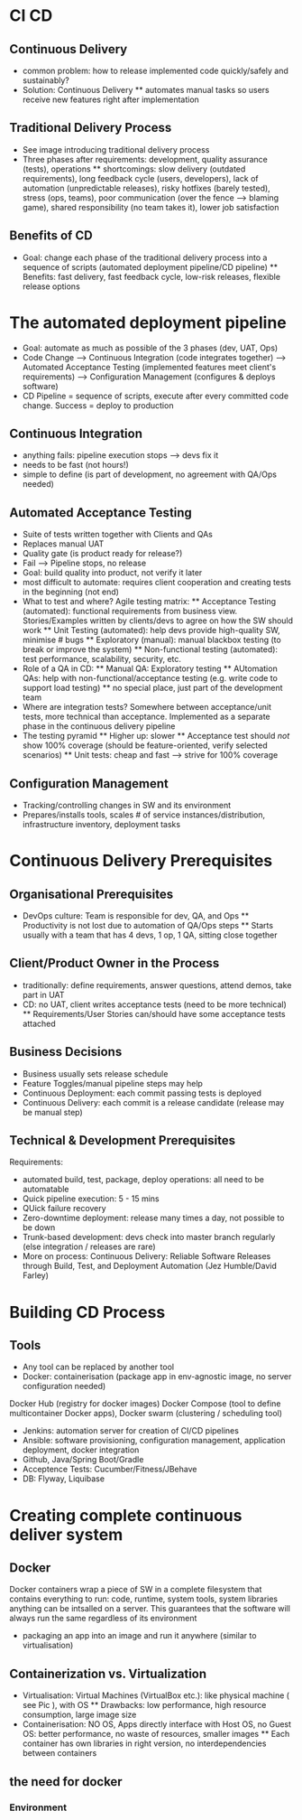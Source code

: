 # CI CD
## Continuous Delivery
* common problem: how to release implemented code quickly/safely and sustainably?
* Solution: Continuous Delivery
** automates manual tasks so users receive new features right after implementation

## Traditional Delivery Process
* See image introducing traditional delivery process
* Three phases after requirements: development, quality assurance (tests), operations
** shortcomings: slow delivery (outdated requirements), long feedback cycle (users, developers),
lack of automation (unpredictable releases), risky hotfixes (barely tested), stress (ops, teams), 
poor communication (over the fence --> blaming game), shared responsibility (no team takes it), 
lower job satisfaction

## Benefits of CD
* Goal: change each phase of the traditional delivery process into a sequence of scripts (automated deployment pipeline/CD pipeline)
** Benefits: fast delivery, fast feedback cycle, low-risk releases, flexible release options

# The automated deployment pipeline
* Goal: automate as much as possible of the 3 phases (dev, UAT, Ops)
* Code Change 
--> Continuous Integration (code integrates together) 
--> Automated Acceptance Testing (implemented features meet client's requirements)
--> Configuration Management (configures & deploys software)
* CD Pipeline = sequence of scripts, execute after every committed code change. Success = deploy to production

## Continuous Integration 
* anything fails: pipeline execution stops --> devs fix it
* needs to be fast (not hours!)
* simple to define (is part of development, no agreement with QA/Ops needed)

## Automated Acceptance Testing
* Suite of tests written together with Clients and QAs
* Replaces manual UAT
* Quality gate (is product ready for release?)
* Fail --> Pipeline stops, no release
* Goal: build quality into product, not verify it later
* most difficult to automate: requires client cooperation and creating tests in the beginning (not end)
* What to test and where? Agile testing matrix:
** Acceptance Testing (automated): functional requirements from business view. Stories/Examples written by clients/devs to agree on how the SW should work
** Unit Testing (automated): help devs provide high-quality SW, minimise # bugs
** Exploratory (manual): manual blackbox testing (to break or improve the system)
** Non-functional testing (automated): test performance, scalability, security, etc. 
* Role of a QA in CD: 
** Manual QA:  Exploratory testing
** AUtomation QAs: help with non-functional/acceptance testing (e.g. write code to support load testing)
** no special place, just part of the development team
* Where are integration tests? Somewhere between acceptance/unit tests, more technical than acceptance. 
Implemented as a separate phase in the continuous delivery pipeline
* The testing pyramid
** Higher up: slower
** Acceptance test should *not* show 100% coverage (should be feature-oriented, verify selected scenarios)
** Unit tests: cheap and fast --> strive for 100% coverage

## Configuration Management
* Tracking/controlling changes in SW and its environment
* Prepares/installs tools, scales # of service instances/distribution, infrastructure inventory, deployment tasks 

# Continuous Delivery Prerequisites
## Organisational Prerequisites
* DevOps culture: Team is responsible for dev, QA, and Ops
** Productivity is not lost due to automation of QA/Ops steps
** Starts usually with a team that has 4 devs, 1 op, 1 QA, sitting close together
## Client/Product Owner in the Process
* traditionally: define requirements, answer questions, attend demos, take part in UAT
* CD: no UAT, client writes acceptance tests (need to be more technical)
** Requirements/User Stories can/should have some acceptance tests attached
## Business Decisions
* Business usually sets release schedule
* Feature Toggles/manual pipeline steps may help
* Continuous Deployment: each commit passing tests is deployed
* Continuous Delivery: each commit is a release candidate (release may be manual step)
## Technical & Development Prerequisites
Requirements:
* automated build, test, package, deploy operations: all need to be automatable
* Quick pipeline execution: 5 - 15 mins
* QUick failure recovery
* Zero-downtime deployment: release many times a day, not possible to be down
* Trunk-based development: devs check into master branch regularly (else integration / releases are rare)
* More on process: Continuous Delivery: Reliable Software Releases through Build, Test, and Deployment Automation (Jez Humble/David Farley)
# Building CD Process
## Tools
* Any tool can be replaced by another tool
* Docker: containerisation (package app in env-agnostic image, no server configuration needed)

Docker Hub (registry for docker images)
Docker Compose (tool to define multicontainer Docker apps),
Docker swarm (clustering / scheduling tool)

* Jenkins: automation server for creation of CI/CD pipelines
* Ansible: software provisioning, configuration management, application deployment, docker integration
* Github, Java/Spring Boot/Gradle
* Acceptence Tests: Cucumber/Fitness/JBehave
* DB: Flyway, Liquibase

# Creating complete continuous deliver system
## Docker
Docker containers wrap a piece of SW in a complete filesystem that contains everything to run: code, 
runtime, system tools, system libraries  anything can be intsalled on a server. This guarantees that the software
will always run the same regardless of its environment
* packaging an app into an image and run it anywhere (similar to virtualisation)

## Containerization vs. Virtualization
* Virtualisation: Virtual Machines (VirtualBox etc.): like physical machine ( see Pic ), with OS
** Drawbacks: low performance, high resource consumption, large image size
* Containerisation: NO OS, Apps directly interface with Host OS, no Guest OS: better performance, no waste of resources, smaller images
** Each container has own libraries in right version, no interdependencies between containers

## the need for docker
### Environment

